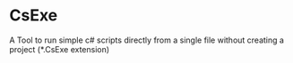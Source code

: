 # CsExe
A Tool to run simple c# scripts directly from a single file without creating a project (*.CsExe extension)
